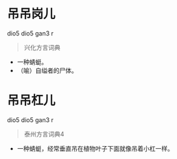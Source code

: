# 吊吊岗儿
dio5 dio5 gan3 r
> 兴化方言词典
- 一种蜻蜓。
- （喻）自缢者的尸体。

# 吊吊杠儿
dio5 dio5 gan3 r
> 泰州方言词典4
- 一种蜻蜓，经常垂直吊在植物叶子下面就像吊着小杠一样。
